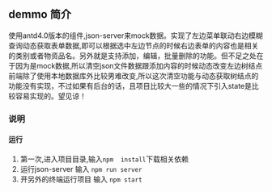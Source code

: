 ## demmo 简介
使用antd4.0版本的组件,json-server来mock数据。实现了左边菜单联动右边模糊查询动态获取表单数据,即可以根据选中左边节点的时候右边表单的内容也是相关的类别或者物资品名。另外就是支持添加，编辑，批量删除的功能。但不足之处在于因为是mock数据,所以清空json文件数据跟添加内容的时候动态改变左边树结点前端除了使用本地数据库外比较男难改变,所以这次清空功能与动态获取树结点的功能没有实现，不过如果有后台的话，且项目比较大一些的情况下引入state是比较容易实现的。望见谅！

### 说明

#### 运行
1. 第一次,进入项目目录,输入`npm  install`下载相关依赖  
2. 运行json-server 输入 `npm run server`
3. 开另外的终端运行项目 输入 `npm start `

